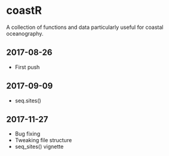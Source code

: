 # coastR
A collection of functions and data particularly useful for coastal oceanography.

## 2017-08-26
* First push

## 2017-09-09
* seq.sites()

## 2017-11-27
* Bug fixing
* Tweaking file structure
* seq_sites() vignette
